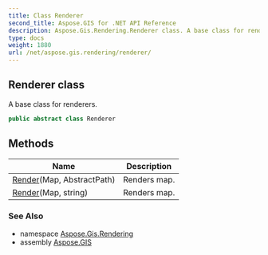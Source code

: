 ```yaml
---
title: Class Renderer
second_title: Aspose.GIS for .NET API Reference
description: Aspose.Gis.Rendering.Renderer class. A base class for renderers
type: docs
weight: 1880
url: /net/aspose.gis.rendering/renderer/
---
```

## Renderer class

A base class for renderers.

```csharp
public abstract class Renderer
```

## Methods

| Name | Description |
| --- | --- |
| [Render](../../aspose.gis.rendering/renderer/render/#render)(Map, AbstractPath) | Renders map. |
| [Render](../../aspose.gis.rendering/renderer/render/#render_1)(Map, string) | Renders map. |

### See Also

* namespace [Aspose.Gis.Rendering](../../aspose.gis.rendering/)
* assembly [Aspose.GIS](../../)


